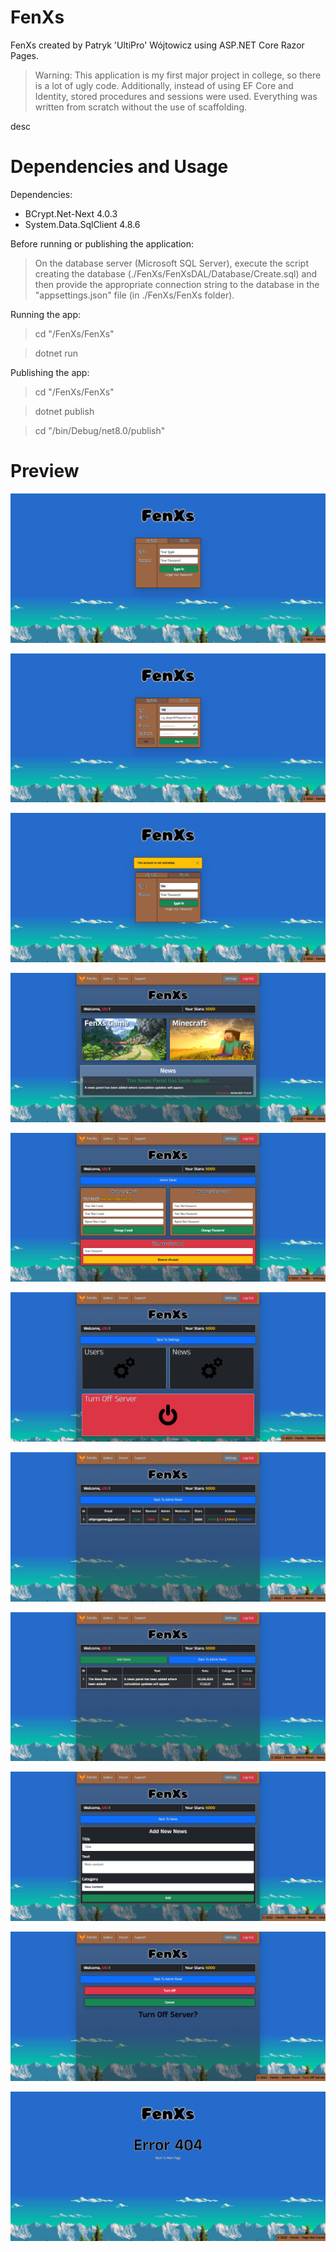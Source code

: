 # FenXs
FenXs created by Patryk 'UltiPro' Wójtowicz using ASP.NET Core Razor Pages.

> Warning: This application is my first major project in college, so there is a lot of ugly code. Additionally, instead of using EF Core and Identity, stored procedures and sessions were used. Everything was written from scratch without the use of scaffolding.

desc

# Dependencies and Usage

Dependencies:

<ul>
  <li>BCrypt.Net-Next 4.0.3</li>
  <li>System.Data.SqlClient 4.8.6</li>
</ul>

Before running or publishing the application:

> On the database server (Microsoft SQL Server), execute the script creating the database (./FenXs/FenXsDAL/Database/Create.sql) and then provide the appropriate connection string to the database in the "appsettings.json" file (in ./FenXs/FenXs folder).

Running the app:

> cd "/FenXs/FenXs"

> dotnet run

Publishing the app:

> cd "/FenXs/FenXs"

> dotnet publish

> cd "/bin/Debug/net8.0/publish"

# Preview

![Index Page 1 Preview](/screenshots/IndexPage1.png)

![Index Page 2 Preview](/screenshots/IndexPage2.png)

![Index Page 3 Preview](/screenshots/IndexPage3.png)

![Main Page Preview](/screenshots/MainPage.png)

![settings Page Preview](/screenshots/SettingsPage.png)

![Admin Page 1 Preview](/screenshots/AdminPage1.png)

![Admin Page 2 Preview](/screenshots/AdminPage2.png)

![Admin Page 3 Preview](/screenshots/AdminPage3.png)

![Admin Page 4 Preview](/screenshots/AdminPage4.png)

![Admin Page 5 Preview](/screenshots/AdminPage5.png)

![NotFound Page Preview](/screenshots/NotFoundPage.png)
